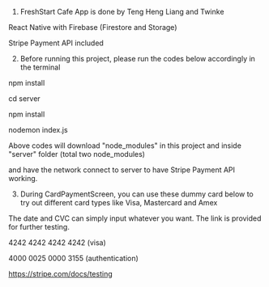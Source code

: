 1. FreshStart Cafe App is done by Teng Heng Liang and Twinke

React Native with Firebase (Firestore and Storage)

Stripe Payment API included


2. Before running this project, please run the codes below accordingly in the terminal

npm install

cd server

npm install

nodemon index.js

Above codes will download "node_modules" in this project and inside "server" folder (total two node_modules)

and have the network connect to server to have Stripe Payment API working.


3. During CardPaymentScreen, you can use these dummy card below to try out different card types like Visa, Mastercard and Amex

The date and CVC can simply input whatever you want. The link is provided for further testing.

4242 4242 4242 4242 (visa)

4000 0025 0000 3155 (authentication)

https://stripe.com/docs/testing
